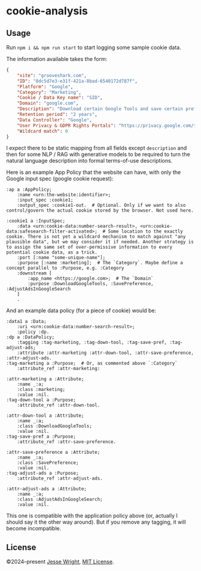 # cookie-analysis

## Usage

Run `npm i && npm run start` to start logging some sample cookie data.

The information available takes the form:
```json
{
    "site": "grooveshark.com",
    "ID": "8dc5d7e3-e31f-421a-8bad-6540172d787f",
    "Platform": "Google",
    "Category": "Marketing",
    "Cookie / Data Key name": "SID",
    "Domain": "google.com",
    "Description": "Download certain Google Tools and save certain preferences, for example the number of search results per page or activation of the SafeSearch Filter. Adjusts the ads that appear in Google Search.",
    "Retention period": "2 years",
    "Data Controller": "Google",
    "User Privacy & GDPR Rights Portals": "https://privacy.google.com/take-control.html",
    "Wildcard match": 0
}
```

I expect there to be static mapping from all fields except `description` and then for some NLP / RAG with generative models to be required to turn the natural language description into formal terms-of-use descriptions.

Here is an example App Policy that the website can have, with only the Google input spec (google cookie request):
 
```ttl
:ap a :AppPolicy;
	:name <urn:the-website:identifier>;
	:input_spec :cookie1;
	:output_spec :cookie1-out.  # Optional. Only if we want to also control/govern the actual cookie stored by the browser. Not used here.

:cookie1 a :InputSpec;
	:data <urn:cookie-data:number-search-result>, <urn:cookie-data:safesearch-filter-activated>;  # Some location to the exactly cookie. There is not yet a wildcard mechanism to match against "any plausible data", but we may consider it if needed. Another strategy is to assign the same set of over-permissive information to every potential cookie data, as a trick.
	:port [:name "some-unique-name"];
	:purpose [:name :marketing];  # The `Category`. Maybe define a concept parallel to :Purpose, e.g. :Category
	:downstream [
		:app_name <https://google.com>;  # The `Domain`
		:purpose :DownloadGoogleTools, :SavePreference, :AdjustAdsInGoogleSearch
	]
	.
```

And an example data policy (for a piece of cookie) would be:
```ttl
:data1 a :Data;
	:uri <urn:cookie-data:number-search-result>;
	:policy :dp.
:dp a :DataPolicy;
	:tagging :tag-marketing, :tag-down-tool, :tag-save-pref, :tag-adjust-ads;
	:attribute :attr-marketing :attr-down-tool, :attr-save-preference, :attr-adjust-ads.
:tag-marketing a :Purpose;  # Or, as commented above `:Category`
	:attribute_ref :attr-marketing:
 
:attr-marketing a :Attribute;
	:name _:a;
	:class :marketing;
	:value :nil.
:tag-down-tool a :Purpose;
	:attribute_ref :attr-down-tool.
 
:attr-down-tool a :Attribute;
	:name _:a;
	:class :DownloadGoogleTools;
	:value :nil.
:tag-save-pref a :Purpose;
	:attribute_ref :attr-save-preference.
 
:attr-save-preference a :Attribute;
	:name _:a;
	:class :SavePreference;
	:value :nil.
:tag-adjust-ads a :Purpose;
	:attribute_ref :attr-adjust-ads.
 
:attr-adjust-ads a :Attribute;
	:name _:a;
	:class :AdjustAdsInGoogleSearch;
	:value :nil.
```
 
This one is compatible with the application policy above (or, actually I should say it the other way around). But if you remove any tagging, it will become incompatible.

## License
©2024–present
[Jesse Wright](https://github.com/jeswr),
[MIT License](https://github.com/jeswr/cookie-analysis/blob/master/LICENSE).
